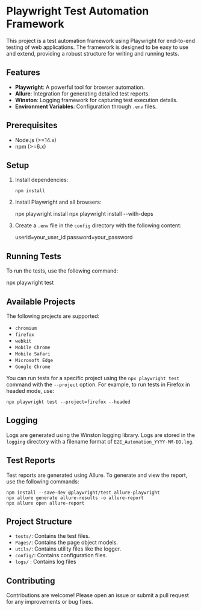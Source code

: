 # Playwright Test Automation Framework

This project is a test automation framework using Playwright for end-to-end testing of web applications. The framework is designed to be easy to use and extend, providing a robust structure for writing and running tests.

## Features

- **Playwright**: A powerful tool for browser automation.
- **Allure**: Integration for generating detailed test reports.
- **Winston**: Logging framework for capturing test execution details.
- **Environment Variables**: Configuration through `.env` files.

## Prerequisites

- Node.js (>=14.x)
- npm (>=6.x)

## Setup

1. Install dependencies:
   ```
   npm install
   ```

2. Install Playwright and all browsers:
   
   npx playwright install
   npx playwright install --with-deps
   

3. Create a `.env` file in the `config` directory with the following content:

   userid=your_user_id
   password=your_password

## Running Tests

To run the tests, use the following command:

npx playwright test


## Available Projects

The following projects are supported:

- `chromium`
- `firefox`
- `webkit`
- `Mobile Chrome`
- `Mobile Safari`
- `Microsoft Edge`
- `Google Chrome`

You can run tests for a specific project using the `npx playwright test` command with the `--project` option. For example, to run tests in Firefox in headed mode, use:

```
npx playwright test --project=firefox --headed
```

## Logging

Logs are generated using the Winston logging library. Logs are stored in the `logging` directory with a filename format of `E2E_Automation_YYYY-MM-DD.log`.

## Test Reports

Test reports are generated using Allure. To generate and view the report, use the following commands:
```
npm install --save-dev @playwright/test allure-playwright
npx allure generate allure-results -o allure-report
npx allure open allure-report
```

## Project Structure

- `tests/`: Contains the test files.
- `Pages/`: Contains the page object models.
- `utils/`: Contains utility files like the logger.
- `config/`: Contains configuration files.
- `logs/` : Contains log files

## Contributing

Contributions are welcome! Please open an issue or submit a pull request for any improvements or bug fixes.